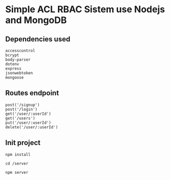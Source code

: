 # Simple ACL RBAC Sistem use Nodejs and MongoDB


## Dependencies used

    accesscontrol 
    bcrypt 
    body-parser
    dotenv 
    express 
    jsonwebtoken 
    mongoose 



## Routes endpoint

    post('/signup')
    post('/login')
    get('/user/:userId')
    get('/users')
    put('/user/:userId')
    delete('/user/:userId')


    


## Init project

    npm install 

    cd /server

    npm server
